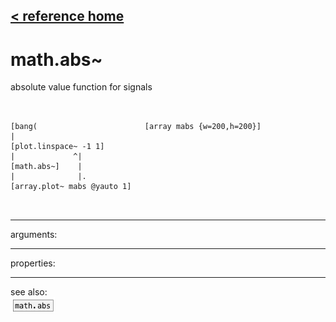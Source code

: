 [< reference home](ceammc_lib.html)
---

# math.abs~


absolute value function for signals

```


[bang(                        [array mabs {w=200,h=200}]
|
[plot.linspace~ -1 1]
|             ^|
[math.abs~]    |
|              |.
[array.plot~ mabs @yauto 1]

            
```

---
arguments:


---
properties:


---
see also:<br>
[![math.abs](img/object_math.abs.png)](math.abs.html)
